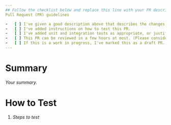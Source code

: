 ```yaml
---
## Follow the checklist below and replace this line with your PR description
Pull Request (PR) guidelines

-   [ ] I've given a good description above that describes the changes and why they're needed.
-   [ ] I've added instructions on how to test this PR.
-   [ ] I've added unit and integration tests as appropriate, or justified their absence.
-   [ ] This PR can be reviewed in a few hours at most. (Please consider splitting it up otherwise.)
-   [ ] If this is a work in progress, I've marked this as a draft PR.
---
```


# Summary

_Your summary._

# How to Test

1. _Steps to test_
